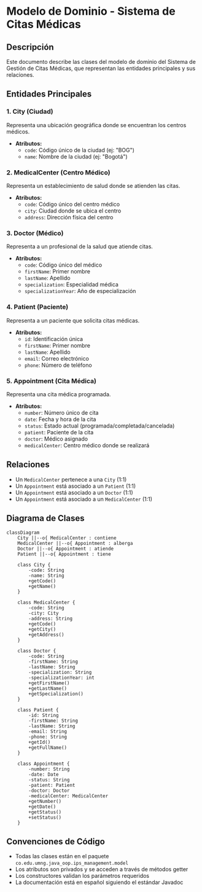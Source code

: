 # Modelo de Dominio - Sistema de Citas Médicas

## Descripción
Este documento describe las clases del modelo de dominio del Sistema de Gestión de Citas Médicas, que representan las entidades principales y sus relaciones.

## Entidades Principales

### 1. City (Ciudad)
Representa una ubicación geográfica donde se encuentran los centros médicos.
- **Atributos:**
  - `code`: Código único de la ciudad (ej: "BOG")
  - `name`: Nombre de la ciudad (ej: "Bogotá")

### 2. MedicalCenter (Centro Médico)
Representa un establecimiento de salud donde se atienden las citas.
- **Atributos:**
  - `code`: Código único del centro médico
  - `city`: Ciudad donde se ubica el centro
  - `address`: Dirección física del centro

### 3. Doctor (Médico)
Representa a un profesional de la salud que atiende citas.
- **Atributos:**
  - `code`: Código único del médico
  - `firstName`: Primer nombre
  - `lastName`: Apellido
  - `specialization`: Especialidad médica
  - `specializationYear`: Año de especialización

### 4. Patient (Paciente)
Representa a un paciente que solicita citas médicas.
- **Atributos:**
  - `id`: Identificación única
  - `firstName`: Primer nombre
  - `lastName`: Apellido
  - `email`: Correo electrónico
  - `phone`: Número de teléfono

### 5. Appointment (Cita Médica)
Representa una cita médica programada.
- **Atributos:**
  - `number`: Número único de cita
  - `date`: Fecha y hora de la cita
  - `status`: Estado actual (programada/completada/cancelada)
  - `patient`: Paciente de la cita
  - `doctor`: Médico asignado
  - `medicalCenter`: Centro médico donde se realizará

## Relaciones
- Un `MedicalCenter` pertenece a una `City` (1:1)
- Un `Appointment` está asociado a un `Patient` (1:1)
- Un `Appointment` está asociado a un `Doctor` (1:1)
- Un `Appointment` está asociado a un `MedicalCenter` (1:1)

## Diagrama de Clases

```mermaid
classDiagram
    City ||--o{ MedicalCenter : contiene
    MedicalCenter ||--o{ Appointment : alberga
    Doctor ||--o{ Appointment : atiende
    Patient ||--o{ Appointment : tiene
    
    class City {
        -code: String
        -name: String
        +getCode()
        +getName()
    }
    
    class MedicalCenter {
        -code: String
        -city: City
        -address: String
        +getCode()
        +getCity()
        +getAddress()
    }
    
    class Doctor {
        -code: String
        -firstName: String
        -lastName: String
        -specialization: String
        -specializationYear: int
        +getFirstName()
        +getLastName()
        +getSpecialization()
    }
    
    class Patient {
        -id: String
        -firstName: String
        -lastName: String
        -email: String
        -phone: String
        +getId()
        +getFullName()
    }
    
    class Appointment {
        -number: String
        -date: Date
        -status: String
        -patient: Patient
        -doctor: Doctor
        -medicalCenter: MedicalCenter
        +getNumber()
        +getDate()
        +getStatus()
        +setStatus()
    }
```

## Convenciones de Código
- Todas las clases están en el paquete `co.edu.umng.java_oop.ips_management.model`
- Los atributos son privados y se acceden a través de métodos getter
- Los constructores validan los parámetros requeridos
- La documentación está en español siguiendo el estándar Javadoc
